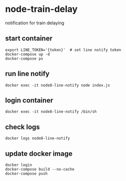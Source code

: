 # node-train-delay
notification for train delaying

## start container
```
export LINE_TOKEN='{token}'  # set line notify token
docker-compose up -d
docker-compose ps
```

## run line notify
```
docker exec -it node8-line-notify node index.js
```

## login container
```
docker exec -it node8-line-notify /bin/sh
```

## check logs
```
docker logs node8-line-notify
```



## update docker image
```
docker login
docker-compose build --no-cache
docker-compose push
```



